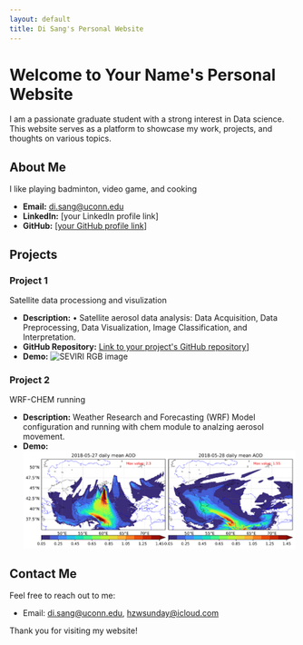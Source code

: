 ```yaml
---
layout: default
title: Di Sang's Personal Website
---
```


# Welcome to Your Name's Personal Website

I am a passionate graduate student with a strong interest in Data science. This website serves as a platform to showcase my work, projects, and thoughts on various topics.

## About Me

I like playing badminton, video game, and cooking

- **Email:** di.sang@uconn.edu
- **LinkedIn:** [your LinkedIn profile link]
- **GitHub:** [[your GitHub profile link](https://github.com/sunday9877)]

## Projects

### Project 1

Satellite data processiong and visulization
- **Description:** •	Satellite aerosol data analysis: Data Acquisition, Data Preprocessing, Data Visualization, Image Classification, and Interpretation.
- **GitHub Repository:** [Link to your project's GitHub repository](https://github.com/sunday9877/satellite_data)]
- **Demo:** ![SEVIRI RGB image](pic/SEVIRI_20180502041511.png)

### Project 2

WRF-CHEM running
- **Description:** Weather Research and Forecasting (WRF) Model configuration and running with chem module to analzing aerosol movement.
- **Demo:** ![Model simulated AOD plot](pic/2728aod.png)

## Contact Me

Feel free to reach out to me:

- Email: di.sang@uconn.edu, hzwsunday@icloud.com

Thank you for visiting my website!

<!-- Add any additional sections or content as needed -->
